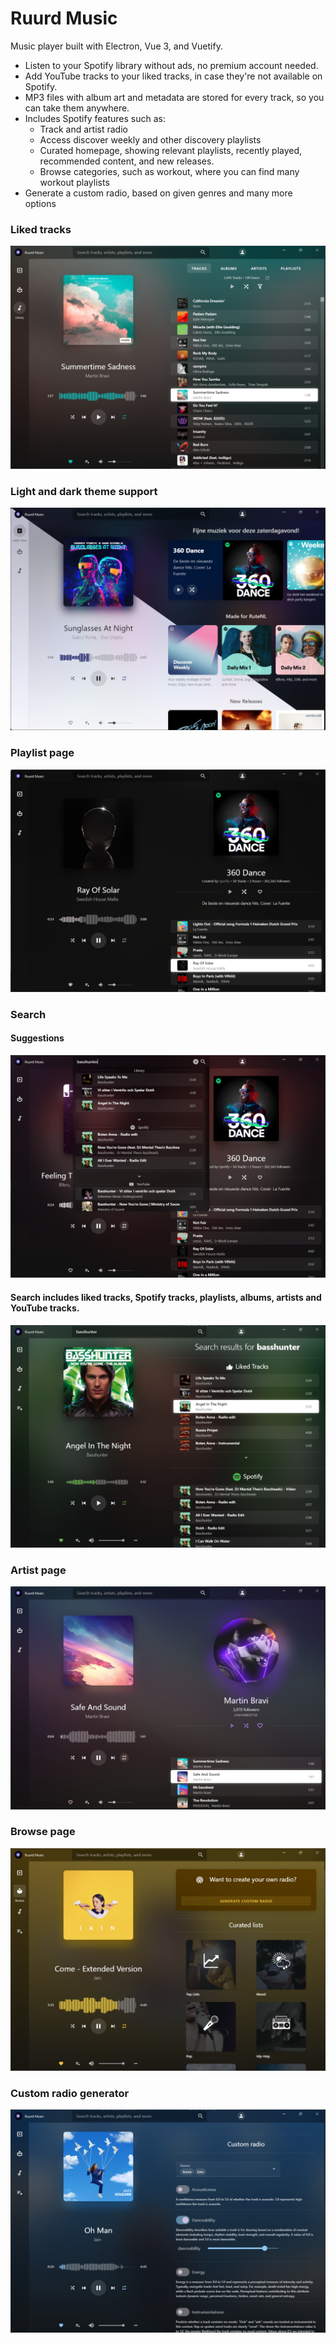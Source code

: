 # Ruurd Music

Music player built with Electron, Vue 3, and Vuetify.

* Listen to your Spotify library without ads, no premium account needed.
* Add YouTube tracks to your liked tracks, in case they're not available on Spotify.
* MP3 files with album art and metadata are stored for every track, so you can take them anywhere.
* Includes Spotify features such as:
    * Track and artist radio
    * Access discover weekly and other discovery playlists
    * Curated homepage, showing relevant playlists, recently played, recommended content, and new releases.
    * Browse categories, such as workout, where you can find many workout playlists
* Generate a custom radio, based on given genres and many more options

### Liked tracks

![Liked tracks](/.gh/liked-tracks.png?raw=true "Homepage")

### Light and dark theme support

![Homepage](/.gh/light-theme.png?raw=true "Home page")

### Playlist page

![Playlist tracks](/.gh/playlist.png?raw=true "Playlist")

### Search

#### Suggestions

![Search suggestions](/.gh/search.png?raw=true "Search suggestions")

#### Search includes liked tracks, Spotify tracks, playlists, albums, artists and YouTube tracks.

![Search](/.gh/search-2.png?raw=true "Search page")

### Artist page

![Artist page](/.gh/artist.png?raw=true "Artist page")

### Browse page

![Browse tracks](/.gh/browse.png?raw=true "Browse")

### Custom radio generator

![Custom radio generator](/.gh/radio-gen.png?raw=true "Custom radio generator")
